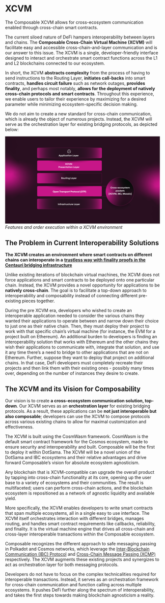 # XCVM

The Composable XCVM allows for cross-ecosystem communication enabled through cross-chain smart contracts.

The current siloed nature of DeFi hampers interoperability between layers and chains. 
The **Composable Cross-Chain Virtual Machine (XCVM)** will facilitate easy and accessible cross-chain-and-layer 
communication and is our answer to this issue. The XCVM is a single, developer-friendly interface designed to interact 
and orchestrate smart contract functions across the L1 and L2 blockchains connected to our ecosystem. 

In short, the XCVM **abstracts complexity** from the process of having to send instructions to the Routing Layer, 
**initiates call-backs** into smart contracts, **handles circuit failure** such as network outages, 
**provides finality**, and perhaps most notably, **allows for the deployment of natively cross-chain protocols and smart
contracts**. Throughout this experience, we enable users to tailor their experience by maximizing for a desired 
parameter while minimizing ecosystem-specific decision making.

We do not aim to create a new standard for cross-chain communication, which is already the object of numerous projects. 
Instead, the XCVM will serve as the orchestration layer for existing bridging protocols, as depicted below:

![composable_technical_stack](../../static/img/techstack/composable-technical-stack.png)
*Features and order execution within a XCVM environment*


## The Problem in Current Interoperability Solutions

**The XCVM creates an environment where smart contracts on different chains can interoperate in a** 
[**trustless way with finality proofs in the Centauri bridging infrastructure**](https://medium.com/composable-finance/trustless-bridging-438a6e5c917a)

Unlike existing iterations of blockchain virtual machines, the XCVM does not force applications and smart contracts to 
be deployed onto one particular chain. Instead, the XCVM provides a novel opportunity for applications to be 
**natively cross-chain**. The goal is to facilitate a top-down approach to interoperability and composability instead 
of connecting different pre-existing pieces together.

During the pre XCVM era, developers who wished to create an interoperable application needed to consider the various 
chains they wanted their applications to operate between and narrow down their choice to just one as their native chain. 
Then, they must deploy their project to work with that specific chain’s virtual machine (for instance, the EVM for a 
project built on Ethereum). An additional burden to developers is finding an interoperability solution that works with 
Ethereum and the other chains they wish their applications to communicate with, integrate that solution, and use it any 
time there’s a need to bridge to other applications that are not on Ethereum. Further, suppose they want to deploy that 
project on additional chains. In that case, DeFi developers must completely recreate their projects and then link them 
with their existing ones - possibly many times over, depending on the number of instances they desire to create.


## The XCVM and its Vision for Composability

Our vision is to create **a cross-ecosystem communication solution, top-down**. Our XCVM serves as an 
**orchestration layer** for existing bridging protocols. As a result, these applications can be 
**not just interoperable but also composable**; developers can use the XCVM to compose protocols across various 
existing chains to allow for maximal customization and effectiveness.

The XCVM is built using the CosmWasm framework. CosmWasm is the default smart contract framework for the Cosmos 
ecosystem, made to ensure security and interoperability and built. Composable will be the first to deploy it within 
DotSama. The XCVM will be a novel union of the DotSama and IBC ecosystems and their relative advantages and drive 
forward Composable’s vision for absolute ecosystem agnosticism. 

Any blockchain that is XCVM-compatible can upgrade the overall product by tapping into cross-chain functionality at its 
core, opening up the user base to a variety of ecosystems and their communities. The result is multifaceted; users can 
perform cross-chain actions, and the blockchain ecosystem is repositioned as a network of agnostic liquidity and 
available yield.

More specifically, the XCVM enables developers to write smart contracts that span multiple ecosystems, 
all in a single easy to use interface. The XCVM itself orchestrates interaction with different bridges, manages routing,
and handles smart contract requirements like callbacks, reliability, and finality. It is the virtual machine engine that
drives all cross-chain and cross-layer interoperable transactions within the Composable ecosystem.

Composable recognizes the different approach to safe messaging passing in Polkadot and Cosmos networks, 
which leverage the [Inter-Blockchain Communication (IBC) Protocol](https://ibcprotocol.org/) and
[ Cross-Chain Message Passing (XCMP)](https://wiki.polkadot.network/docs/learn-crosschain) respectively. 
The XCVM augments these existing projects and synergizes to act as orchestration layer for both messaging protocols. 

Developers do not have to focus on the complex technicalities  required for interoperable transactions. Instead, 
it serves as an orchestration framework for cross-chain communication and function calling across multiple ecosystems. 
It pushes DeFi further along the spectrum of interoperability, and takes the first steps towards making blockchain 
agnosticism a reality.
